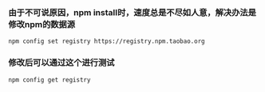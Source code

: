 ### 由于不可说原因，npm install时，速度总是不尽如人意，解决办法是修改npm的数据源
~~~shell
npm config set registry https://registry.npm.taobao.org
~~~
### 修改后可以通过这个进行测试
~~~shell
npm config get registry
~~~